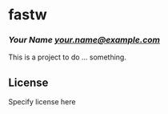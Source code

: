 # fastw
### _Your Name <your.name@example.com>_

This is a project to do ... something.

## License

Specify license here

